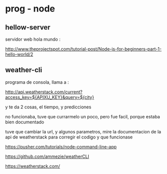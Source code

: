 # prog - node



## hellow-server

servidor web hola mundo :

http://www.theprojectspot.com/tutorial-post/Node-js-for-beginners-part-1-hello-world/2


## weather-cli

programa de consola, llama a :

http://api.weatherstack.com/current?access_key=${APIXU_KEY}&query=${city}

y te da 2 cosas, el tiempo, y predicciones

no funcionaba, tuve que currarmelo un poco, pero fue facil, porque estaba bien documentado

tuve que cambiar la url, y algunos parametros, mire la documentacion de la api de weatherstack para corregir el codigo y que funcionase

https://pusher.com/tutorials/node-command-line-app

https://github.com/ammezie/weatherCLI

https://weatherstack.com/
